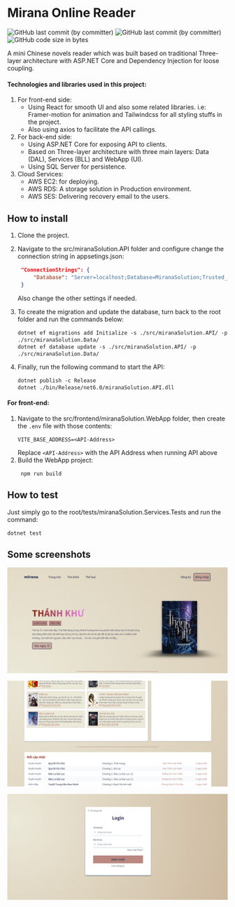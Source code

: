 # Mirana Online Reader

![GitHub last commit (by committer)](https://img.shields.io/badge/1.0.0-8A2BE2)
![GitHub last commit (by committer)](https://img.shields.io/github/last-commit/weebNeedWeed/miranaSolution)
![GitHub code size in bytes](https://img.shields.io/github/languages/code-size/weebNeedWeed/miranaSolution)


A mini Chinese novels reader which was built based on traditional Three-layer architecture with ASP.NET Core and Dependency Injection for loose coupling.

#### Technologies and libraries used in this project:
1. For front-end side:
    - Using React for smooth UI and also some related libraries. i.e: Framer-motion for animation and Tailwindcss for all styling stuffs in the project.
    - Also using axios to facilitate the API callings.
2. For back-end side:
    - Using ASP.NET Core for exposing API to clients.
    - Based on Three-layer architecture with three main layers: Data (DAL), Services (BLL) and WebApp (UI).
    - Using SQL Server for persistence.
3. Cloud Services: 
    - AWS EC2: for deploying.
    - AWS RDS: A storage solution in Production environment.
    - AWS SES: Delivering recovery email to the users.

## How to install

1. Clone the project.
2. Navigate to the src/miranaSolution.API folder and configure change the connection string in appsetings.json:
   ```json
    "ConnectionStrings": {
        "Database": "Server=localhost;Database=MiranaSolution;Trusted_Connection=True;"
    }
   ```
   Also change the other settings if needed.

3. To create the migration and update the database, turn back to the root folder and run the commands below:
    ```console
    dotnet ef migrations add Initialize -s ./src/miranaSolution.API/ -p ./src/miranaSolution.Data/
    dotnet ef database update -s ./src/miranaSolution.API/ -p ./src/miranaSolution.Data/
    ```
   
4. Finally, run the following command to start the API:
    ```console
    dotnet publish -c Release
    dotnet ./bin/Release/net6.0/miranaSolution.API.dll
    ```

#### For front-end:
1. Navigate to the src/frontend/miranaSolution.WebApp folder, then create the ```.env``` file with those contents:
    ```
    VITE_BASE_ADDRESS=<API-Address>
    ```
    Replace ```<API-Address>``` with the API Address when running API above
2. Build the WebApp project:
   ```console
    npm run build
   ```

## How to test

Just simply go to the root/tests/miranaSolution.Services.Tests and run the command:
```console
dotnet test
```

## Some screenshots
![Header](https://github.com/weebNeedWeed/miranaSolution/blob/master/screenshots/header.png?raw=true)

![Home](https://github.com/weebNeedWeed/miranaSolution/blob/master/screenshots/home.png?raw=true)

![Login](https://github.com/weebNeedWeed/miranaSolution/blob/master/screenshots/login.png?raw=true)
